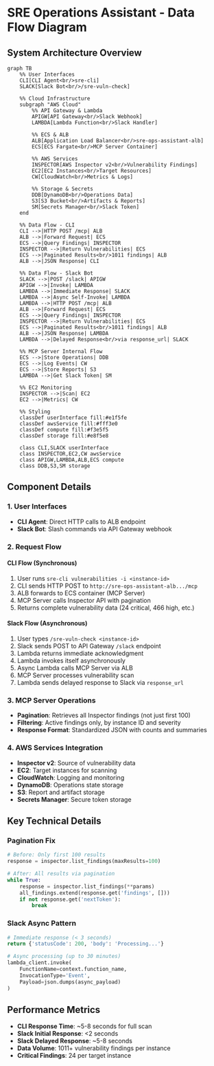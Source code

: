 # SRE Operations Assistant - Data Flow Diagram

## System Architecture Overview

```mermaid
graph TB
    %% User Interfaces
    CLI[CLI Agent<br/>sre-cli]
    SLACK[Slack Bot<br/>/sre-vuln-check]
    
    %% Cloud Infrastructure
    subgraph "AWS Cloud"
        %% API Gateway & Lambda
        APIGW[API Gateway<br/>Slack Webhook]
        LAMBDA[Lambda Function<br/>Slack Handler]
        
        %% ECS & ALB
        ALB[Application Load Balancer<br/>sre-ops-assistant-alb]
        ECS[ECS Fargate<br/>MCP Server Container]
        
        %% AWS Services
        INSPECTOR[AWS Inspector v2<br/>Vulnerability Findings]
        EC2[EC2 Instances<br/>Target Resources]
        CW[CloudWatch<br/>Metrics & Logs]
        
        %% Storage & Secrets
        DDB[DynamoDB<br/>Operations Data]
        S3[S3 Bucket<br/>Artifacts & Reports]
        SM[Secrets Manager<br/>Slack Token]
    end
    
    %% Data Flow - CLI
    CLI -->|HTTP POST /mcp| ALB
    ALB -->|Forward Request| ECS
    ECS -->|Query Findings| INSPECTOR
    INSPECTOR -->|Return Vulnerabilities| ECS
    ECS -->|Paginated Results<br/>1011 findings| ALB
    ALB -->|JSON Response| CLI
    
    %% Data Flow - Slack Bot
    SLACK -->|POST /slack| APIGW
    APIGW -->|Invoke| LAMBDA
    LAMBDA -->|Immediate Response| SLACK
    LAMBDA -->|Async Self-Invoke| LAMBDA
    LAMBDA -->|HTTP POST /mcp| ALB
    ALB -->|Forward Request| ECS
    ECS -->|Query Findings| INSPECTOR
    INSPECTOR -->|Return Vulnerabilities| ECS
    ECS -->|Paginated Results<br/>1011 findings| ALB
    ALB -->|JSON Response| LAMBDA
    LAMBDA -->|Delayed Response<br/>via response_url| SLACK
    
    %% MCP Server Internal Flow
    ECS -->|Store Operations| DDB
    ECS -->|Log Events| CW
    ECS -->|Store Reports| S3
    LAMBDA -->|Get Slack Token| SM
    
    %% EC2 Monitoring
    INSPECTOR -->|Scan| EC2
    EC2 -->|Metrics| CW
    
    %% Styling
    classDef userInterface fill:#e1f5fe
    classDef awsService fill:#fff3e0
    classDef compute fill:#f3e5f5
    classDef storage fill:#e8f5e8
    
    class CLI,SLACK userInterface
    class INSPECTOR,EC2,CW awsService
    class APIGW,LAMBDA,ALB,ECS compute
    class DDB,S3,SM storage
```

## Component Details

### 1. User Interfaces
- **CLI Agent**: Direct HTTP calls to ALB endpoint
- **Slack Bot**: Slash commands via API Gateway webhook

### 2. Request Flow

#### CLI Flow (Synchronous)
1. User runs `sre-cli vulnerabilities -i <instance-id>`
2. CLI sends HTTP POST to `http://sre-ops-assistant-alb.../mcp`
3. ALB forwards to ECS container (MCP Server)
4. MCP Server calls Inspector API with pagination
5. Returns complete vulnerability data (24 critical, 466 high, etc.)

#### Slack Flow (Asynchronous)
1. User types `/sre-vuln-check <instance-id>`
2. Slack sends POST to API Gateway `/slack` endpoint
3. Lambda returns immediate acknowledgment
4. Lambda invokes itself asynchronously
5. Async Lambda calls MCP Server via ALB
6. MCP Server processes vulnerability scan
7. Lambda sends delayed response to Slack via `response_url`

### 3. MCP Server Operations
- **Pagination**: Retrieves all Inspector findings (not just first 100)
- **Filtering**: Active findings only, by instance ID and severity
- **Response Format**: Standardized JSON with counts and summaries

### 4. AWS Services Integration
- **Inspector v2**: Source of vulnerability data
- **EC2**: Target instances for scanning
- **CloudWatch**: Logging and monitoring
- **DynamoDB**: Operations state storage
- **S3**: Report and artifact storage
- **Secrets Manager**: Secure token storage

## Key Technical Details

### Pagination Fix
```python
# Before: Only first 100 results
response = inspector.list_findings(maxResults=100)

# After: All results via pagination
while True:
    response = inspector.list_findings(**params)
    all_findings.extend(response.get('findings', []))
    if not response.get('nextToken'):
        break
```

### Slack Async Pattern
```python
# Immediate response (< 3 seconds)
return {'statusCode': 200, 'body': 'Processing...'}

# Async processing (up to 30 minutes)
lambda_client.invoke(
    FunctionName=context.function_name,
    InvocationType='Event',
    Payload=json.dumps(async_payload)
)
```

## Performance Metrics
- **CLI Response Time**: ~5-8 seconds for full scan
- **Slack Initial Response**: <2 seconds
- **Slack Delayed Response**: ~5-8 seconds
- **Data Volume**: 1011+ vulnerability findings per instance
- **Critical Findings**: 24 per target instance